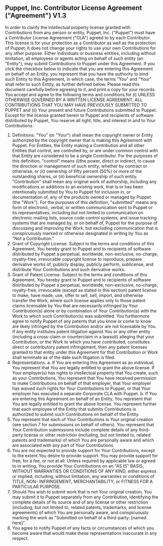 ## Puppet, Inc. Contributor License Agreement ("Agreement") V1.3

In order to clarify the intellectual property license granted with Contributions from any person or
entity, Puppet, Inc. ("Puppet") must have a Contributor License Agreement ("CLA") agreed to by each
Contributor. This license is for your protection as a Contributor as well as the protection of
Puppet; it does not change your rights to use your own Contributions for any other purpose. Either
individuals or business entities, including without limitation, all employees or agents acting on
behalf of such entity (an "Entity"), may submit Contributions to Puppet under this Agreement. If
you click the checkbox below to indicate that you are entering this Agreement on behalf of an
Entity, you represent that you have the authority to bind such Entity to this Agreement, in which
case, the terms "You" and "Your" shall refer to such Entity, as further defined below. Please read
this document carefully before agreeing to it, and print a copy for your records. You accept and
agree to the following terms and conditions for (i) UNLESS OTHERWISE GOVERNED BY A WRITTEN LICENSE
AGREEMENT, ALL CONTRIBUTIONS THAT YOU MAY HAVE PREVIOUSLY SUBMITTED TO PUPPET and (ii) Your present
and future Contributions submitted to Puppet. Except for the license granted herein to Puppet and
recipients of software distributed by Puppet, You reserve all right, title, and interest in and to
Your Contributions.

1.  Definitions. 
    "You" (or "Your") shall mean the copyright owner or Entity authorized by the copyright owner that is
    making this Agreement with Puppet. For Entities, the Entity making a Contribution and all other
    Entities that control, are controlled by, or are under common control with that Entity are
    considered to be a single Contributor. For the purposes of this definition, "control" means (i)the
    power, direct or indirect, to cause the direction or management of such entity, whether by contract
    or otherwise, or (ii) ownership of fifty percent (50%) or more of the outstanding shares, or (iii)
    beneficial ownership of such entity.  "Contribution" shall mean any original work of authorship,
    including any modifications or additions to an existing work, that is or has been intentionally
    submitted by You to Puppet for inclusion in, or documentation of, any of the products owned or
    managed by Puppet (the "Work"). For the purposes of this definition, "submitted" means any form of
    electronic, verbal, or written communication sent to Puppet or its representatives, including but
    not limited to communication on electronic mailing lists, source code control systems, and issue
    tracking systems that are managed by, or on behalf of, Puppet for the purpose of discussing and
    improving the Work, but excluding communication that is conspicuously marked or otherwise designated
    in writing by You as "Not a Contribution."
2.  Grant of Copyright License. 
    Subject to the terms and conditions of this Agreement, You hereby grant to Puppet and to recipients
    of software distributed by Puppet a perpetual, worldwide, non-exclusive, no-charge, royalty-free,
    irrevocable copyright license to reproduce, prepare derivative works of, publicly display, publicly
    perform, sublicense, and distribute Your Contributions and such derivative works.
3.  Grant of Patent License. 
    Subject to the terms and conditions of this Agreement, You hereby grant to Puppet and to recipients
    of software distributed by Puppet a perpetual, worldwide, non-exclusive, no-charge, royalty-free,
    irrevocable (except as stated in this section) patent license to make, have made, use, offer to
    sell, sell, import, and otherwise transfer the Work, where such license applies only to those patent
    claims licensable by You that are necessarily infringed by Your Contribution(s) alone or by
    combination of Your Contribution(s) with the Work to which such Contribution(s) was submitted. You
    furthermore agree to notify Puppet of any patents that you know or come to know are likely infringed
    by the Contribution and/or are not licensable by You. If any entity institutes patent litigation
    against You or any other entity (including a cross-claim or counterclaim in a lawsuit) alleging that
    your Contribution, or the Work to which you have contributed, constitutes direct or contributory
    patent infringement, then any patent licenses granted to that entity under this Agreement for that
    Contribution or Work shall terminate as of the date such litigation is filed.
4.  Representations.
    a.  If You are entering this Agreement as an individual, You represent that You are legally
        entitled to grant the above license. If Your employer(s) has rights to intellectual property that
        You create, such as your Contributions, You represent that You have received permission to make
        Contributions on behalf of that employer, that Your employer has waived such rights for Your
        Contributions to Puppet, or that Your employer has executed a separate Corporate CLA with Puppet.
    b.  If You are entering this Agreement on behalf of an Entity, You represent that You are legally
        entitled to grant the above license. You represent further that each employee of the Entity that
        submits Contributions is authorized to submit such Contributions on behalf of the Entity. 
5.  You represent that each of Your Contributions is Your original creation (see section 7 for
    submissions on behalf of others). You represent that Your Contribution submissions include
    complete details of any third-party license or other restriction (including, but not limited to,
    related patents and trademarks) of which You are personally aware and which are associated with any
    part of Your Contributions.
6.  You are not expected to provide support for Your Contributions, except to the extent You desire
    to provide support. You may provide support for free, for a fee, or not at all. Unless required
    by applicable law or agreed to in writing, You provide Your Contributions on an "AS IS" BASIS,
    WITHOUT WARRANTIES OR CONDITIONS OF ANY KIND, either express or implied, including, without
    limitation, any warranties or conditions of TITLE, NON- INFRINGEMENT, MERCHANTABILITY, or FITNESS
    FOR A PARTICULAR PURPOSE.
7.  Should You wish to submit work that is not Your original creation, You may submit it to Puppet
    separately from any Contribution, identifying the complete details of its source and of any
    license or other restriction (including, but not limited to, related patents, trademarks, and
    license agreements) of which You are personally aware, and conspicuously marking the work as
    "Submitted on behalf of a third-party: [named here]".
8.  You agree to notify Puppet of any facts or circumstances of which you become aware that would
    make these representations inaccurate in any respect.
